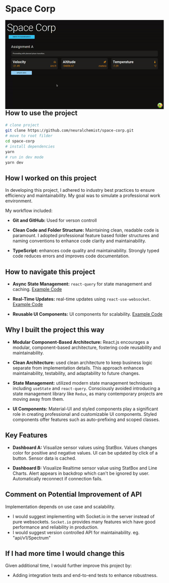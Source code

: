 # Space Corp

<img src="https://github.com/neuralchemist/space-corp/blob/main/src/assets/space-corp.gif" alt="space-corp.gif" style="float: left; margin-right: 10px;" />

## How to use the project

```bash
# clone project
git clone https://github.com/neuralchemist/space-corp.git
# move to root filder
cd space-corp
# install dependencies
yarn
# run in dev mode
yarn dev
```

## How I worked on this project

In developing this project, I adhered to industry best practices to ensure efficiency and maintainability. My goal was to simulate a professional work environment. 

My workflow included:

- **Git and GitHub:** Used for verson controll

- **Clean Code and Folder Structure:** Maintaining clean, readable code is paramount. I adopted professional feature based folder structures and naming conventions to enhance code clarity and maintainability.

- **TypeScript:** enhances code quality and maintainability. Strongly typed code reduces errors and improves code documentation.

## How to navigate this project

- **Async State Management:** `react-query` for state management and caching. [Example Code](https://github.com/neuralchemist/space-corp/blob/main/src/features/DashBoardA/api/useGetSensorData.tsx)

- **Real-Time Updates:** real-time updates using `react-use-websocket`. [Example Code](https://github.com/neuralchemist/space-corp/blob/main/src/features/DashBoardB/components/DashBoardB/index.tsx)

- **Reusable UI Components:**  UI components for scalability. [Example Code](https://github.com/neuralchemist/space-corp/tree/main/src/features/UI)


## Why I built the project this way

- **Modular Component-Based Architecture:** React.js encourages a modular, component-based architecture, fostering code reusability and maintainability.

- **Clean Architecture:**  used clean architecture to keep business logic separate from implementation details. This approach enhances maintainability, testability, and adaptability to future changes.

- **State Management:** utilized modern state management techniques including `useState` and `react-query`. Consciously avoided introducing a state management library like `Redux`, as many contemporary projects are moving away from them.

- **UI Components:** Material-UI and styled components play a significant role in creating professional and customizable UI components. Styled components offer features such as auto-prefixing and scoped classes.

## Key Features

- **Dashboard A:** Visualize sensor values using StatBox. Values changes color for positive and negative values. UI can be updated by click of a button. Sensor data is cached.

- **Dashboard B:** Visualize Realtime sensor value using StatBox and Line Charts. Alert appears in backdrop which can't be ignored by user. Automatically reconnect if connection fails.


## Comment on Potential Improvement of API

Implementation depends on use case and scalability. 

- I would suggest implementing with Socket.io in the server instead of pure websockets. `Socket.io` provides many features wich have good performance and reliability in production.
- I would suggest version controlled API for maintainability. eg. "api/v1/Spectrum"


## If I had more time I would change this

Given additional time, I would further improve this project by:

- Adding integration tests and end-to-end tests to enhance robustness.



